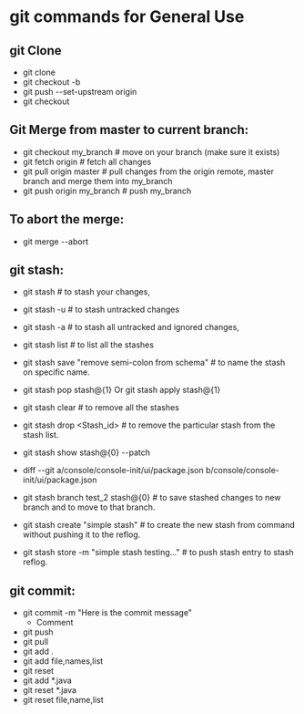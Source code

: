 # git commands for General Use
## git Clone
- git clone <uri>
- git checkout -b <new branch name>
- git push --set-upstream origin <new branch>
- git checkout <branch name>

## Git Merge from master to current branch:

- git checkout my_branch    # move on your branch (make sure it exists)
- git fetch origin          # fetch all changes
- git pull origin master    # pull changes from the origin remote, master branch and merge them into my_branch
- git push origin my_branch # push my_branch

## To abort the merge:
- git merge --abort


## git stash:

- git stash       # to stash your changes,
- git stash -u    # to stash untracked changes
- git stash -a    # to stash all untracked and ignored changes,
- git stash list  # to list all the stashes
- git stash save "remove semi-colon from schema"      # to name the stash on specific name.
- git stash pop stash@{1}   Or  git stash apply stash@{1} 
- git stash clear     # to remove all the stashes
- git stash drop <Stash_id>       # to remove the particular stash from the stash list.
 
- git stash show stash@{0} --patch
- diff --git a/console/console-init/ui/package.json b/console/console-init/ui/package.json
 
- git stash branch test_2 stash@{0}   # to save stashed changes to new branch and to move to that branch.
- git stash create "simple stash"     # to create the new stash from command without pushing it to the reflog.
- git stash store -m "simple stash testing..."    # to push stash entry to stash reflog.



## git commit:
- git commit -m "Here is the commit message"
    - Comment
- git push
- git pull
- git add .
- git add file,names,list
- git reset
- git add *.java
- git reset *.java
- git reset file,name,list

